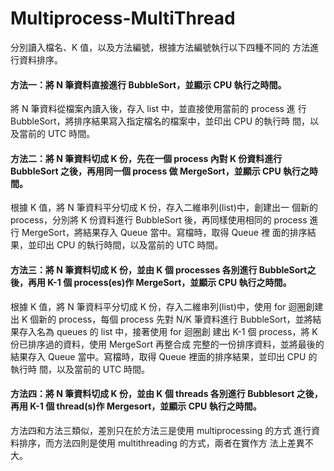 # Multiprocess-MultiThread

分別讀入檔名、K 值，以及方法編號，根據方法編號執行以下四種不同的
方法進行資料排序。
#### 方法一：將 N 筆資料直接進行 BubbleSort，並顯示 CPU 執行之時間。 
將 N 筆資料從檔案內讀入後，存入 list 中，並直接使用當前的 process 進
行 BubbleSort，將排序結果寫入指定檔名的檔案中，並印出 CPU 的執行時
間，以及當前的 UTC 時間。
#### 方法二：將 N 筆資料切成 K 份，先在一個 process 內對 K 份資料進行BubbleSort 之後，再用同一個 process 做 MergeSort，並顯示 CPU 執行之時間。 
 根據 K 值，將 N 筆資料平分切成 K 份，存入二維串列(list)中，創建出一
個新的 process，分別將 K 份資料進行 BubbleSort 後，再同樣使用相同的
process 進行 MergeSort，將結果存入 Queue 當中。寫檔時，取得 Queue 裡
面的排序結果，並印出 CPU 的執行時間，以及當前的 UTC 時間。
#### 方法三：將 N 筆資料切成 K 份，並由 K 個 processes 各別進行 BubbleSort之後，再用 K-1 個 process(es)作 MergeSort，並顯示 CPU 執行之時間。 
根據 K 值，將 N 筆資料平分切成 K 份，存入二維串列(list)中，使用 for
迴圈創建出 K 個新的 process，每個 process 先對 N/K 筆資料進行
BubbleSort，並將結果存入名為 queues 的 list 中，接著使用 for 迴圈創
建出 K-1 個 process，將 K 份已排序過的資料，使用 MergeSort 再整合成
完整的一份排序資料，並將最後的結果存入 Queue 當中。寫檔時，取得
Queue 裡面的排序結果，並印出 CPU 的執行時 間，以及當前的 UTC 時間。
#### 方法四：將 N 筆資料切成 K 份，並由 K 個 threads 各別進行 Bubblesort 之後，再用 K-1 個 thread(s)作 Mergesort，並顯示 CPU 執行之時間。 
 方法四和方法三類似，差別只在於方法三是使用 multiprocessing 的方式
進行資料排序，而方法四則是使用 multithreading 的方式，兩者在實作方
法上差異不大。
